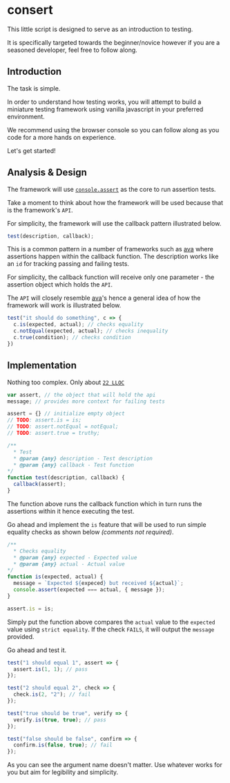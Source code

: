 # consert

This little script is designed to serve as an introduction to testing.

It is specifically targeted towards the beginner/novice however if you are a seasoned developer, feel free to follow along.

## Introduction

The task is simple.

In order to understand how testing works, you will attempt to build a miniature testing framework using vanilla javascript in your preferred environment.

We recommend using the browser console so you can follow along as you code for a more hands on experience.

Let's get started!

## Analysis & Design

The framework will use [`console.assert`](https://stackoverflow.com/a/17054137/8126654) as the core to run assertion tests.

Take a moment to think about how the framework will be used because that is the framework's `API`.

For simplicity, the framework will use the callback pattern illustrated below.
```js
test(description, callback);
```
This is a common pattern in a number of frameworks such as [ava]() where assertions happen within the callback function.
The description works like an `id` for tracking passing and failing tests.

For simplicity, the callback function will receive only one parameter - the assertion object which holds the `API`.

The `API` will closely resemble [ava]()'s hence a general idea of how the framework will work is illustrated below.

```js
test("it should do something", c => {
  c.is(expected, actual); // checks equality
  c.notEqual(expected, actual); // checks inequality
  c.true(condition); // checks condition
})
```

## Implementation

Nothing too complex. Only about [`22 LLOC`](https://en.wikipedia.org/wiki/Source_lines_of_code)
```js
var assert, // the object that will hold the api
message; // provides more context for failing tests

assert = {} // initialize empty object
// TODO: assert.is = is;
// TODO: assert.notEqual = notEqual;
// TODO: assert.true = truthy;

/**
  * Test
  * @param {any} description - Test description
  * @param {any} callback - Test function
*/
function test(description, callback) {
  callback(assert);
}
```

The function above runs the callback function which in turn runs the assertions within it hence executing the test.

Go ahead and implement the `is` feature that will be used to run simple equality checks as shown below *(comments not required)*.
```js
/**
  * Checks equality
  * @param {any} expected - Expected value
  * @param {any} actual - Actual value
*/
function is(expected, actual) {
  message = `Expected ${expeced} but received ${actual}`;
  console.assert(expected === actual, { message });
}

assert.is = is;
```

Simply put the function above compares the `actual` value to the `expected` value using `strict equality`. If the check `FAILS`, it will output the `message` provided.

Go ahead and test it.
```js
test("1 should equal 1", assert => {
  assert.is(1, 1); // pass
});

test("2 should equal 2", check => {
  check.is(2, "2"); // fail
});

test("true should be true", verify => {
  verify.is(true, true); // pass
});

test("false should be false", confirm => {
  confirm.is(false, true); // fail
});
```

As you can see the argument name doesn't matter. Use whatever works for you but aim for legibility and simplicity.
